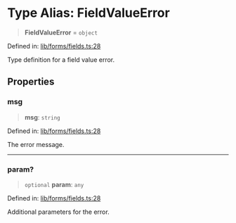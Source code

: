 # Type Alias: FieldValueError

> **FieldValueError** = `object`

Defined in: [lib/forms/fields.ts:28](https://github.com/aldesgroup/goaldn/blob/b43e92ae42dcd6febc9c2c8f0742ef8c669d44f6/lib/forms/fields.ts#L28)

Type definition for a field value error.

## Properties

### msg

> **msg**: `string`

Defined in: [lib/forms/fields.ts:28](https://github.com/aldesgroup/goaldn/blob/b43e92ae42dcd6febc9c2c8f0742ef8c669d44f6/lib/forms/fields.ts#L28)

The error message.

***

### param?

> `optional` **param**: `any`

Defined in: [lib/forms/fields.ts:28](https://github.com/aldesgroup/goaldn/blob/b43e92ae42dcd6febc9c2c8f0742ef8c669d44f6/lib/forms/fields.ts#L28)

Additional parameters for the error.
